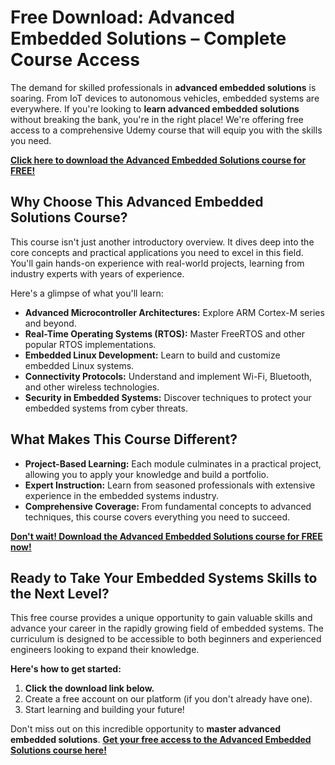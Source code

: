# Free Download: Advanced Embedded Solutions – Complete Course Access

The demand for skilled professionals in **advanced embedded solutions** is soaring. From IoT devices to autonomous vehicles, embedded systems are everywhere. If you're looking to **learn advanced embedded solutions** without breaking the bank, you're in the right place! We're offering free access to a comprehensive Udemy course that will equip you with the skills you need.

[**Click here to download the Advanced Embedded Solutions course for FREE!**](https://udemywork.com/advanced-embedded-solutions)

## Why Choose This Advanced Embedded Solutions Course?

This course isn't just another introductory overview. It dives deep into the core concepts and practical applications you need to excel in this field. You'll gain hands-on experience with real-world projects, learning from industry experts with years of experience.

Here's a glimpse of what you'll learn:

*   **Advanced Microcontroller Architectures:** Explore ARM Cortex-M series and beyond.
*   **Real-Time Operating Systems (RTOS):** Master FreeRTOS and other popular RTOS implementations.
*   **Embedded Linux Development:** Learn to build and customize embedded Linux systems.
*   **Connectivity Protocols:** Understand and implement Wi-Fi, Bluetooth, and other wireless technologies.
*   **Security in Embedded Systems:** Discover techniques to protect your embedded systems from cyber threats.

## What Makes This Course Different?

*   **Project-Based Learning:** Each module culminates in a practical project, allowing you to apply your knowledge and build a portfolio.
*   **Expert Instruction:** Learn from seasoned professionals with extensive experience in the embedded systems industry.
*   **Comprehensive Coverage:** From fundamental concepts to advanced techniques, this course covers everything you need to succeed.

[**Don't wait! Download the Advanced Embedded Solutions course for FREE now!**](https://udemywork.com/advanced-embedded-solutions)

## Ready to Take Your Embedded Systems Skills to the Next Level?

This free course provides a unique opportunity to gain valuable skills and advance your career in the rapidly growing field of embedded systems. The curriculum is designed to be accessible to both beginners and experienced engineers looking to expand their knowledge.

**Here's how to get started:**

1.  **Click the download link below.**
2.  Create a free account on our platform (if you don't already have one).
3.  Start learning and building your future!

Don't miss out on this incredible opportunity to **master advanced embedded solutions**. [**Get your free access to the Advanced Embedded Solutions course here!**](https://udemywork.com/advanced-embedded-solutions)

